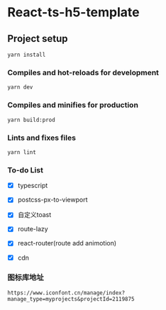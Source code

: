 <!--
 * @Descripttion: 
 * @version: 
 * @Author: 小白
 * @Date: 2020-10-04 10:43:52
 * @LastEditors: 小白
 * @LastEditTime: 2020-10-10 21:56:32
-->
# React-ts-h5-template

## Project setup
```
yarn install
```

### Compiles and hot-reloads for development
```
yarn dev
```

### Compiles and minifies for production
```
yarn build:prod
```

### Lints and fixes files
```
yarn lint
```



### To-do List
- [x] typescript
- [x] postcss-px-to-viewport
- [x] 自定义toast
- [x] route-lazy
- [x] react-router(route add animotion)
- [x] cdn


### 图标库地址
```
https://www.iconfont.cn/manage/index?manage_type=myprojects&projectId=2119875
```
